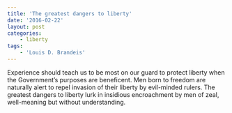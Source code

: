 ```yaml
---
title: 'The greatest dangers to liberty'
date: '2016-02-22'
layout: post
categories:
    - liberty
tags:
    - 'Louis D. Brandeis'
---
```


Experience should teach us to be most on our guard to protect liberty when the Government’s purposes are beneficent. Men born to freedom are naturally alert to repel invasion of their liberty by evil-minded rulers. The greatest dangers to liberty lurk in insidious encroachment by men of zeal, well-meaning but without understanding.